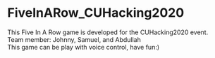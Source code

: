 # FiveInARow_CUHacking2020
This Five In A Row game is developed for the CUHacking2020 event. <br>
Team member: Johnny, Samuel, and Abdullah <br>
This game can be play with voice control, have fun:)
